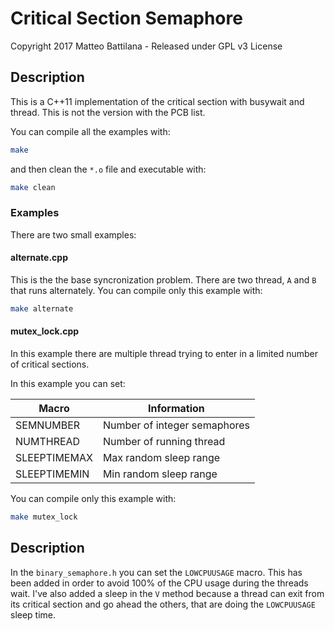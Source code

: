 # Critical Section Semaphore
Copyright 2017 Matteo Battilana - Released under GPL v3 License

## Description
This is a C++11 implementation of the critical section with busywait and thread. This is not the version with the PCB list.

You can compile all the examples with:
```bash
make
```
and then clean the `*.o` file and executable with:
```bash
make clean
```

### Examples

There are two small examples:

#### alternate.cpp
This is the the base syncronization problem. There are two thread, `A` and `B` that runs alternately.
You can compile only this example with:

```bash
make alternate
```

#### mutex_lock.cpp
In this example there are multiple thread trying to enter in a limited number of critical sections.

In this example you can set:

Macro | Information
------------ | -------------
SEMNUMBER | Number of integer semaphores
NUMTHREAD | Number of running thread
SLEEPTIMEMAX | Max random sleep range
SLEEPTIMEMIN | Min random sleep range
You can compile only this example with:

```bash
make mutex_lock
```


## Description
In the `binary_semaphore.h` you can set the `LOWCPUUSAGE` macro. This has been added in order to avoid 100% of the CPU usage during the threads wait. I've also added a sleep in the `V` method because a thread can exit from its critical section and go ahead the others, that are doing the `LOWCPUUSAGE` sleep time.
